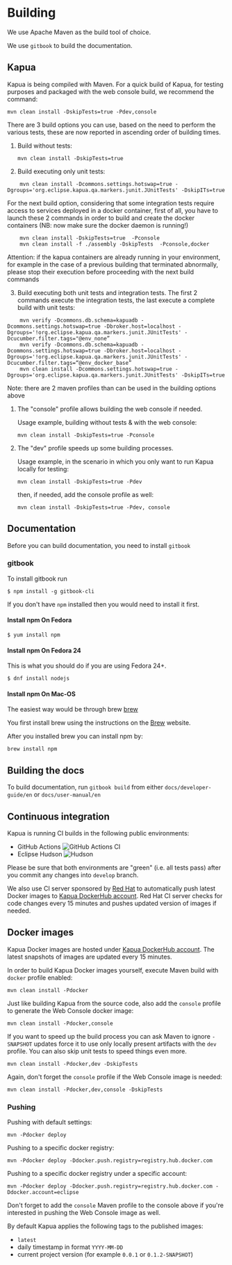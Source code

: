 # Building

We use Apache Maven as the build tool of choice.

We use `gitbook` to build the documentation.

## Kapua

Kapua is being compiled with Maven.
For a quick build of Kapua, for testing purposes and packaged with the web console build, we recommend the command:

`mvn clean install -DskipTests=true -Pdev,console`

There are 3 build options you can use, based on the need to perform the various tests, these are now reported in ascending order of building times.

1. Build without tests:

   `mvn clean install -DskipTests=true`

2. Build executing only unit tests:
```
    mvn clean install -Dcommons.settings.hotswap=true -Dgroups='org.eclipse.kapua.qa.markers.junit.JUnitTests' -DskipITs=true
```

For the next build option, considering that some integration tests require access to services deployed in a docker container, first of all, you have to launch these 2 commands in order to build and create the docker containers (NB: now make sure the docker daemon is running!)
```
    mvn clean install -DskipTests=true  -Pconsole
    mvn clean install -f ./assembly -DskipTests  -Pconsole,docker
```
Attention: if the kapua containers are already running in your environment, for example in the case of a previous building that terminated abnormally, please stop their execution before proceeding with the next build commands

3. Build executing both unit tests and integration tests. The first 2 commands execute the integration tests, the last execute a complete build with unit tests:
```
    mvn verify -Dcommons.db.schema=kapuadb -Dcommons.settings.hotswap=true -Dbroker.host=localhost -Dgroups='!org.eclipse.kapua.qa.markers.junit.JUnitTests' -Dcucumber.filter.tags="@env_none”
    mvn verify -Dcommons.db.schema=kapuadb -Dcommons.settings.hotswap=true -Dbroker.host=localhost -Dgroups='!org.eclipse.kapua.qa.markers.junit.JUnitTests' -Dcucumber.filter.tags=“@env_docker_base”
    mvn clean install -Dcommons.settings.hotswap=true -Dgroups='org.eclipse.kapua.qa.markers.junit.JUnitTests' -DskipITs=true
```

Note: there are 2 maven profiles than can be used in the building options above
1. The "console" profile allows building the web console if needed.

   Usage example, building without tests & with the web console:

   `mvn clean install -DskipTests=true -Pconsole`

2. The "dev" profile speeds up some building processes.

   Usage example, in the scenario in which you only want to run Kapua locally for testing:

   `mvn clean install -DskipTests=true -Pdev`

   then, if needed, add the console profile as well:

   `mvn clean install -DskipTests=true -Pdev, console`
## Documentation

Before you can build documentation, you need to install `gitbook`

### gitbook

To install gitbook run

    $ npm install -g gitbook-cli

If you don't have `npm` installed then you would need to install it first.

#### Install npm On Fedora

    $ yum install npm

#### Install npm On Fedora 24

This is what you should do if you are using Fedora 24+.

    $ dnf install nodejs

#### Install npm On Mac-OS

The easiest way would be through brew [brew]

You first install brew using the instructions on the [Brew][brew] website.

After you installed brew you can install npm by:

    brew install npm

[brew]: <http://brew.sh>

## Building the docs

To build documentation, run `gitbook build` from either `docs/developer-guide/en` or `docs/user-manual/en`

## Continuous integration

Kapua is running CI builds in the following public environments:

- GitHub Actions  ![GitHub Actions CI](https://img.shields.io/github/workflow/status/eclipse/kapua/kapua-continuous-integration?label=GitHub%20Action%20CI&logo=GitHub)
- Eclipse Hudson  ![Hudson](https://img.shields.io/jenkins/build?jobUrl=https:%2F%2Fci.eclipse.org%2Fkapua%2Fjob%2Fdevelop-build&label=Jenkins%20Build)

Please be sure that both environments are "green" (i.e. all tests pass) after you commit any changes into `develop` branch.

We also use CI server sponsored by [Red Hat](https://www.redhat.com/en) to automatically push latest Docker images to
[Kapua DockerHub account](https://hub.docker.com/r/kapua/). Red Hat CI server checks for code changes every 15 minutes and pushes updated version
of images if needed.

## Docker images

Kapua Docker images are hosted under [Kapua DockerHub account](https://hub.docker.com/r/kapua/). The latest snapshots of images are updated every 15 minutes.

In order to build Kapua Docker images yourself, execute Maven build with `docker` profile enabled:

    mvn clean install -Pdocker

Just like building Kapua from the source code, also add the `console` profile to generate the Web Console docker image:

    mvn clean install -Pdocker,console

If you want to speed up the build process you can ask Maven to ignore `-SNAPSHOT` updates
force it to use only locally present artifacts with the `dev` profile. You can also skip unit tests to speed things even more.

    mvn clean install -Pdocker,dev -DskipTests

Again, don't forget the `console` profile if the Web Console image is needed:

    mvn clean install -Pdocker,dev,console -DskipTests

### Pushing

Pushing with default settings:

    mvn -Pdocker deploy

Pushing to a specific docker registry:

    mvn -Pdocker deploy -Ddocker.push.registry=registry.hub.docker.com

Pushing to a specific docker registry under a specific account:

    mvn -Pdocker deploy -Ddocker.push.registry=registry.hub.docker.com -Ddocker.account=eclipse

Don't forget to add the `console` Maven profile to the console above if you're interested in pushing the Web Console image as well.

By default Kapua applies the following tags to the published images:
- `latest`
- daily timestamp in format `YYYY-MM-DD`
- current project version (for example `0.0.1` or `0.1.2-SNAPSHOT`)
